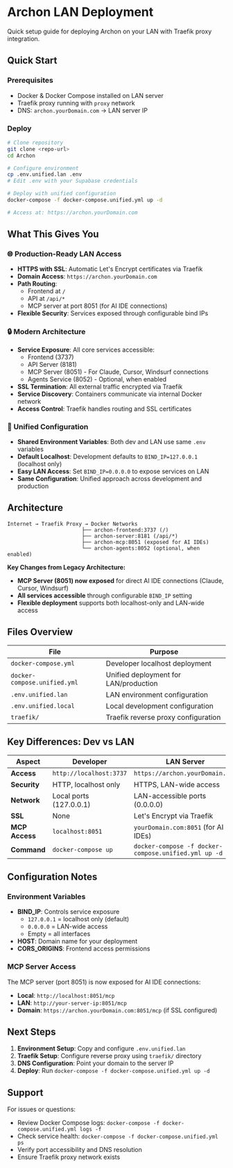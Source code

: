 # Archon LAN Deployment

Quick setup guide for deploying Archon on your LAN with Traefik proxy integration.

## Quick Start

### Prerequisites
- Docker & Docker Compose installed on LAN server
- Traefik proxy running with `proxy` network
- DNS: `archon.yourDomain.com` → LAN server IP

### Deploy
```bash
# Clone repository
git clone <repo-url>
cd Archon

# Configure environment
cp .env.unified.lan .env
# Edit .env with your Supabase credentials

# Deploy with unified configuration
docker-compose -f docker-compose.unified.yml up -d

# Access at: https://archon.yourDomain.com
```

## What This Gives You

### 🌐 Production-Ready LAN Access
- **HTTPS with SSL**: Automatic Let's Encrypt certificates via Traefik
- **Domain Access**: `https://archon.yourDomain.com`
- **Path Routing**: 
  - Frontend at `/`
  - API at `/api/*`
  - MCP server at port 8051 (for AI IDE connections)
- **Flexible Security**: Services exposed through configurable bind IPs

### 🔒 Modern Architecture  
- **Service Exposure**: All core services accessible:
  - Frontend (3737)
  - API Server (8181)
  - MCP Server (8051) - For Claude, Cursor, Windsurf connections
  - Agents Service (8052) - Optional, when enabled
- **SSL Termination**: All external traffic encrypted via Traefik
- **Service Discovery**: Containers communicate via internal Docker network
- **Access Control**: Traefik handles routing and SSL certificates

### 🚀 Unified Configuration
- **Shared Environment Variables**: Both dev and LAN use same `.env` variables
- **Default Localhost**: Development defaults to `BIND_IP=127.0.0.1` (localhost only)
- **Easy LAN Access**: Set `BIND_IP=0.0.0.0` to expose services on LAN
- **Same Configuration**: Unified approach across development and production

## Architecture

```
Internet → Traefik Proxy → Docker Networks
                        ├── archon-frontend:3737 (/)
                        ├── archon-server:8181 (/api/*)  
                        ├── archon-mcp:8051 (exposed for AI IDEs)
                        └── archon-agents:8052 (optional, when enabled)
```

**Key Changes from Legacy Architecture:**
- **MCP Server (8051) now exposed** for direct AI IDE connections (Claude, Cursor, Windsurf)
- **All services accessible** through configurable `BIND_IP` setting
- **Flexible deployment** supports both localhost-only and LAN-wide access

## Files Overview

| File | Purpose |
|------|---------|
| `docker-compose.yml` | Developer localhost deployment |
| `docker-compose.unified.yml` | Unified deployment for LAN/production |  
| `.env.unified.lan` | LAN environment configuration |
| `.env.unified.local` | Local development configuration |
| `traefik/` | Traefik reverse proxy configuration |

## Key Differences: Dev vs LAN

| Aspect | Developer | LAN Server |
|--------|-----------|------------|
| **Access** | `http://localhost:3737` | `https://archon.yourDomain.com` |
| **Security** | HTTP, localhost only | HTTPS, LAN-wide access |  
| **Network** | Local ports (127.0.0.1) | LAN-accessible ports (0.0.0.0) |
| **SSL** | None | Let's Encrypt via Traefik |
| **MCP Access** | `localhost:8051` | `yourDomain.com:8051` (for AI IDEs) |
| **Command** | `docker-compose up` | `docker-compose -f docker-compose.unified.yml up -d` |

## Configuration Notes

### Environment Variables
- **BIND_IP**: Controls service exposure
  - `127.0.0.1` = localhost only (default)
  - `0.0.0.0` = LAN-wide access
  - Empty = all interfaces
- **HOST**: Domain name for your deployment
- **CORS_ORIGINS**: Frontend access permissions

### MCP Server Access
The MCP server (port 8051) is now exposed for AI IDE connections:
- **Local**: `http://localhost:8051/mcp`
- **LAN**: `http://your-server-ip:8051/mcp`
- **Domain**: `https://archon.yourDomain.com:8051/mcp` (if SSL configured)

## Next Steps

1. **Environment Setup**: Copy and configure `.env.unified.lan`
2. **Traefik Setup**: Configure reverse proxy using `traefik/` directory
3. **DNS Configuration**: Point your domain to the server IP
4. **Deploy**: Run `docker-compose -f docker-compose.unified.yml up -d`

## Support

For issues or questions:
- Review Docker Compose logs: `docker-compose -f docker-compose.unified.yml logs -f`
- Check service health: `docker-compose -f docker-compose.unified.yml ps`
- Verify port accessibility and DNS resolution
- Ensure Traefik proxy network exists